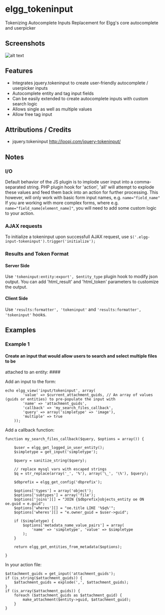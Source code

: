 elgg_tokeninput
===========

Tokenizing Autocomplete Inputs
Replacement for Elgg's core autocomplete and userpicker

## Screenshots ##
![alt text](https://raw.github.com/hypeJunction/elgg_tokeninput/master/screenshots/tokeninput.png "Tokeninput")

## Features ##

* Integrates jquery.tokeninput to create user-friendly autocomplete / userpicker inputs
* Autocomplete entity and tag input fields
* Can be easily extended to create autocomplete inputs with custom search logic
* Allows single as well as multiple values
* Allow free tag input


## Attributions / Credits ##

* jquery.tokeninput http://loopj.com/jquery-tokeninput/


## Notes ##

### I/O ###
Default behavior of the JS plugin is to implode user input into a comma-separated string.
PHP plugin hook for 'action', 'all' will attempt to explode these values
and feed them back into an action for further processing. This however,
will only work with basic form input names, e.g. ```name="field_name"```
If you are working with more complex forms, where e.g. ```name="field_name[element_name]"```,
you will need to add some custom logic to your action.

### AJAX requests ###
To initialize a tokeninput upon successfull AJAX request, use
``` $('.elgg-input-tokeninput').trigger('initialize'); ```

### Results and Token Format ###

#### Server Side ####
Use ```'tokeninput:entity:export', $entity_type``` plugin hook to modify json output.
You can add 'html_result' and 'html_token' parameters to customize the output.

#### Client Side ####
Use ```'results:formatter', 'tokeninput'``` and ```'results:formatter', 'tokeninput'```
hooks.

## Examples ###

### Example 1 ###

#### Create an input that would allow users to search and select multiple files to be
attached to an entity: ####

Add an input to the form:
```
echo elgg_view('input/tokeninput', array(
		'value' => $current_attachment_guids, // An array of values (guids or entities) to pre-populate the input with
		'name' => 'attachment_guids',
		'callback' => 'my_search_files_callback',
		'query' => array('simpletype' => 'image'),
		'multiple' => true
	));
```

Add a callback function:
```
function my_search_files_callback($query, $options = array()) {

	$user = elgg_get_logged_in_user_entity();
	$simpletype = get_input('simpletype');

	$query = sanitize_string($query);

	// replace mysql vars with escaped strings
	$q = str_replace(array('_', '%'), array('\_', '\%'), $query);

	$dbprefix = elgg_get_config('dbprefix');

	$options['types'] = array('object');
	$options['subtypes'] = array('file');
	$options['joins'][] = "JOIN {$dbprefix}objects_entity oe ON oe.guid = e.guid";
	$options['wheres'][] = "oe.title LIKE '%$q%'";
	$options['wheres'][] = "e.owner_guid = $user->guid";

	if ($simpletype) {
		$options['metadata_name_value_pairs'] = array(
			'name' => 'simpletype', 'value' => $simpletype
		);
	}

	return elgg_get_entities_from_metadata($options);

}
```

In your action file:
```
$attachment_guids = get_input('attachment_guids');
if (is_string($attachment_guids)) {
	$attachment_guids = explode(',', $attachment_guids);
}
if (is_array($attachment_guids)) {
	foreach ($attachment_guids as $attachment_guid) {
		make_attachment($entity->guid, $attachment_guid);
	}
}
```
